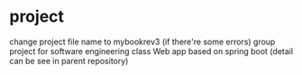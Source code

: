 # project 

change project file name to mybookrev3 (if there're some errors)
group project for software engineering class
Web app based on spring boot (detail can be see in parent repository)

